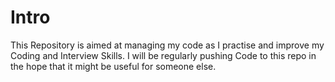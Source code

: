 # Intro
This Repository is aimed at managing my code as I practise and improve my Coding and Interview Skills.
I will be regularly pushing Code to this repo in the hope that it might be useful for someone else.
